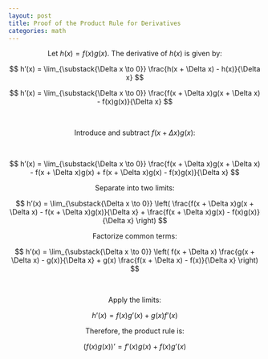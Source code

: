 ```yaml
---
layout: post
title: Proof of the Product Rule for Derivatives
categories: math
---
```



$$
\text{Let } h(x) = f(x)g(x). \text{ The derivative of } h(x) \text{ is given by:}
$$

$$
h’(x) = \lim_{\substack{\Delta x \to 0}} \frac{h(x + \Delta x) - h(x)}{\Delta x}
$$

$$
h’(x) = \lim_{\substack{\Delta x \to 0}} \frac{f(x + \Delta x)g(x + \Delta x) - f(x)g(x)}{\Delta x}
$$

<br>


$$
\text{Introduce and subtract } f(x + \Delta x)g(x):
$$

<br>


$$
h’(x) = \lim_{\substack{\Delta x \to 0}} \frac{f(x + \Delta x)g(x + \Delta x) - f(x + \Delta x)g(x) + f(x + \Delta x)g(x) - f(x)g(x)}{\Delta x}
$$

$$
\text{Separate into two limits:}
$$

$$
h’(x) = \lim_{\substack{\Delta x \to 0}} \left( \frac{f(x + \Delta x)g(x + \Delta x) - f(x + \Delta x)g(x)}{\Delta x} + \frac{f(x + \Delta x)g(x) - f(x)g(x)}{\Delta x} \right)
$$

$$
\text{Factorize common terms:}
$$

$$
h’(x) = \lim_{\substack{\Delta x \to 0}} \left( f(x + \Delta x) \frac{g(x + \Delta x) - g(x)}{\Delta x} + g(x) \frac{f(x + \Delta x) - f(x)}{\Delta x} \right)
$$

<br>


$$
\text{Apply the limits:}
$$

$$
h’(x) = f(x)g’(x) + g(x)f’(x)
$$

$$
\text{Therefore, the product rule is:}
$$

$$
(f(x)g(x))’ = f’(x)g(x) + f(x)g’(x)
$$

